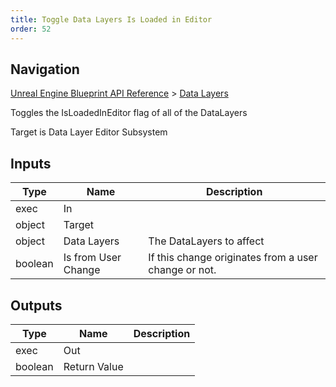 ```yaml
---
title: Toggle Data Layers Is Loaded in Editor
order: 52
---
```

## Navigation

[Unreal Engine Blueprint API Reference](https://dev.epicgames.com/documentation/en-us/unreal-engine/BlueprintAPI) > [Data Layers](https://dev.epicgames.com/documentation/en-us/unreal-engine/BlueprintAPI/DataLayers)

Toggles the IsLoadedInEditor flag of all of the DataLayers

Target is Data Layer Editor Subsystem

## Inputs

| Type | Name | Description |
| --- | --- | --- |
| exec | In |  |
| object | Target |  |
| object | Data Layers | The DataLayers to affect |
| boolean | Is from User Change | If this change originates from a user change or not. |

## Outputs

| Type | Name | Description |
| --- | --- | --- |
| exec | Out |  |
| boolean | Return Value |  |

